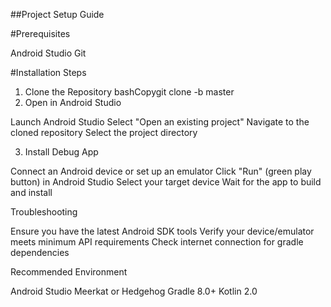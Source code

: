 ##Project Setup Guide

#Prerequisites

Android Studio
Git

#Installation Steps
1. Clone the Repository
bashCopygit clone -b master
2. Open in Android Studio

Launch Android Studio
Select "Open an existing project"
Navigate to the cloned repository
Select the project directory

3. Install Debug App

Connect an Android device or set up an emulator
Click "Run" (green play button) in Android Studio
Select your target device
Wait for the app to build and install

Troubleshooting

Ensure you have the latest Android SDK tools
Verify your device/emulator meets minimum API requirements
Check internet connection for gradle dependencies

Recommended Environment

Android Studio Meerkat or Hedgehog
Gradle 8.0+
Kotlin 2.0
